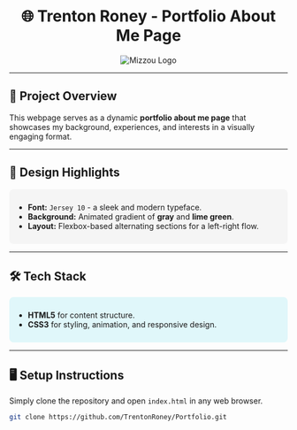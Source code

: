 <div align="center">

# 🌐 Trenton Roney - Portfolio About Me Page

![Mizzou Logo](https://cdn.learfield.com/wp-content/uploads/2021/10/Mizzou-Seats-for-Service-logo.jpg)

</div>

---

## 🚀 **Project Overview**  
This webpage serves as a dynamic **portfolio about me page** that showcases my background, experiences, and interests in a visually engaging format.  

---

## 🎨 **Design Highlights**

<div style="background-color: #f5f5f5; padding: 10px; border-radius: 8px;">

- **Font:** `Jersey 10` - a sleek and modern typeface.  
- **Background:** Animated gradient of **gray** and **lime green**.  
- **Layout:** Flexbox-based alternating sections for a left-right flow.

</div>

---

## 🛠️ **Tech Stack**

<div style="background-color: #e0f7fa; padding: 10px; border-radius: 8px;">

- **HTML5** for content structure.  
- **CSS3** for styling, animation, and responsive design.

</div>

---

## 🖥️ **Setup Instructions**

Simply clone the repository and open `index.html` in any web browser.

```bash
git clone https://github.com/TrentonRoney/Portfolio.git
